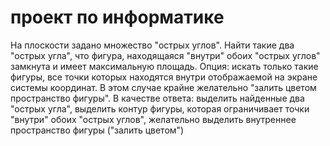 # проект по информатике

На плоскости задано множество "острых углов". Найти такие два "острых угла", что
фигура, находящаяся "внутри" обоих "острых углов" замкнута и имеет максимальную
площадь.
Опция: искать только такие фигуры, все точки которых находятся внутри
отображаемой на экране системы координат. В этом случае крайне желательно
"залить цветом пространство фигуры".
В качестве ответа:
выделить найденные два "острых угла",
выделить контур фигуры, которая ограничивает точки "внутри" обоих "острых
углов",
желательно выделить внутреннее пространство фигуры ("залить цветом")

